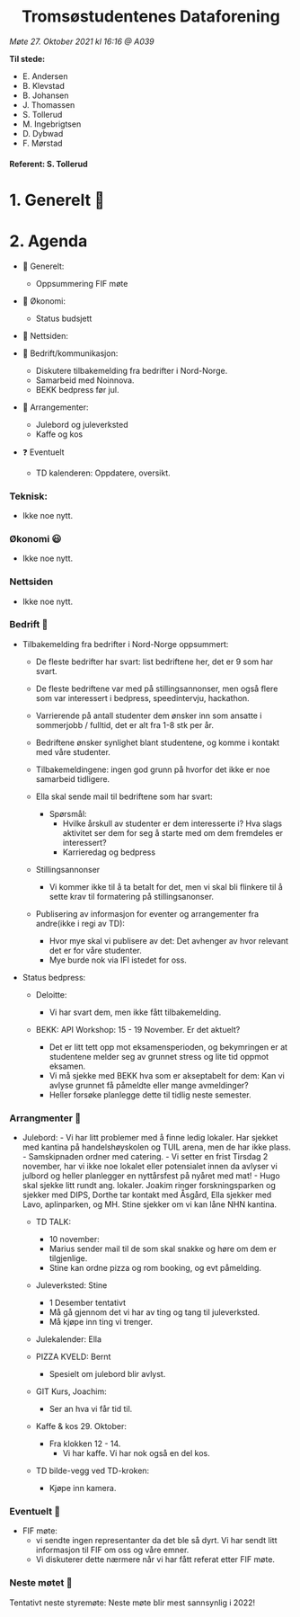 <h1> <center> Tromsøstudentenes Dataforening </center> </h1>

*Møte 27. Oktober 2021 kl 16:16 @ A039*

**Til stede:**
* E. Andersen
* B. Klevstad 
* B. Johansen
* J. Thomassen 
* S. Tollerud 
* M. Ingebrigtsen
* D. Dybwad
* F. Mørstad 

#### Referent:  S. Tollerud

# 1. Generelt :blue_heart:

# 2. Agenda
* :purple_heart: Generelt: 
    - Oppsummering FIF møte

* :purple_heart: Økonomi:
    - Status budsjett

* :purple_heart: Nettsiden:

* :purple_heart: Bedrift/kommunikasjon:
    - Diskutere tilbakemelding fra bedrifter i Nord-Norge. 
    - Samarbeid med Noinnova. 
    - BEKK bedpress før jul. 

* :purple_heart: Arrangementer: 
    - Julebord og juleverksted 
    - Kaffe og kos 
    
* :question: Eventuelt
    - TD kalenderen: Oppdatere, oversikt. 

### Teknisk: 
* Ikke noe nytt. 

### Økonomi :smiley: 
* Ikke noe nytt. 

### Nettsiden 
* Ikke noe nytt.


### Bedrift :hear_no_evil:

* Tilbakemelding fra bedrifter i Nord-Norge oppsummert: 
    - De fleste bedrifter har svart: list bedriftene her, det er 9 som har svart.  
    - De fleste bedriftene var med på stillingsannonser, men også flere som var interessert i bedpress, speedintervju, hackathon. 
    - Varrierende på antall studenter dem ønsker inn som ansatte i sommerjobb / fulltid, det er alt fra 1-8 stk per år. 
    - Bedriftene ønsker synlighet blant studentene, og komme i kontakt med våre studenter. 
    - Tilbakemeldingene: ingen god grunn på hvorfor det ikke er noe samarbeid tidligere. 

    - Ella skal sende mail til bedriftene som har svart: 
        - Spørsmål: 
            - Hvilke årskull av studenter er dem interesserte i? Hva slags aktivitet ser dem for seg å starte med om dem fremdeles er interessert? 
            - Karrieredag og bedpress

    - Stillingsannonser
        - Vi kommer ikke til å ta betalt for det, men vi skal bli flinkere til å sette krav til formatering på stillingsanonser. 
    
    - Publisering av informasjon for eventer og arrangementer fra andre(ikke i regi av TD): 
        - Hvor mye skal vi publisere av det: Det avhenger av hvor relevant det er for våre studenter. 
        - Mye burde nok via IFI istedet for oss. 

* Status bedpress: 
    - Deloitte: 
        - Vi har svart dem, men ikke fått tilbakemelding. 
    
    - BEKK: API Workshop: 15 - 19 November. Er det aktuelt? 
        - Det er litt tett opp mot eksamensperioden, og bekymringen er at studentene melder seg av grunnet stress og lite tid oppmot eksamen. 
        - Vi må sjekke med BEKK hva som er akseptabelt for dem: Kan vi avlyse grunnet få påmeldte eller mange avmeldinger? 
        - Heller forsøke planlegge dette til tidlig neste semester. 

### Arrangmenter :open_hands:
  - Julebord: 
        - Vi har litt problemer med å finne ledig lokaler. Har sjekket med kantina på handelshøyskolen og TUIL arena, men de har ikke plass. 
        - Samskipnaden ordner med catering. 
        - Vi setter en frist Tirsdag 2 november, har vi ikke noe lokalet eller potensialet innen da avlyser vi julbord og heller planlegger en nyttårsfest på nyåret med mat! 
        - Hugo skal sjekke litt rundt ang. lokaler. Joakim ringer forskningsparken og sjekker med DIPS, Dorthe tar kontakt med Åsgård, Ella sjekker med Lavo, aplinparken, og MH. Stine sjekker om vi kan låne NHN kantina. 

    - TD TALK: 
        - 10 november: 
        - Marius sender mail til de som skal snakke og høre om dem er tilgjenlige. 
        - Stine kan ordne pizza og rom booking, og evt påmelding. 

    - Juleverksted: Stine
        - 1 Desember tentativt 
        - Må gå gjennom det vi har av ting og tang til juleverksted.
        - Må kjøpe inn ting vi trenger.  

    - Julekalender: Ella

    - PIZZA KVELD: Bernt
        - Spesielt om julebord blir avlyst. 

    - GIT Kurs, Joachim: 
        - Ser an hva vi får tid til. 

    - Kaffe & kos 29. Oktober: 
        - Fra klokken 12 - 14. 
            - Vi har kaffe. Vi har nok også en del kos. 

    - TD bilde-vegg ved TD-kroken:
        - Kjøpe inn kamera. 
    
### Eventuelt :no_good:
* FIF møte: 
    - vi sendte ingen representanter da det ble så dyrt. Vi har sendt litt informasjon til FIF om oss og våre emner.
    - Vi diskuterer dette nærmere når vi har fått referat etter FIF møte.   


### Neste møtet :calendar:
Tentativt neste styremøte: Neste møte blir mest sannsynlig i 2022! 
